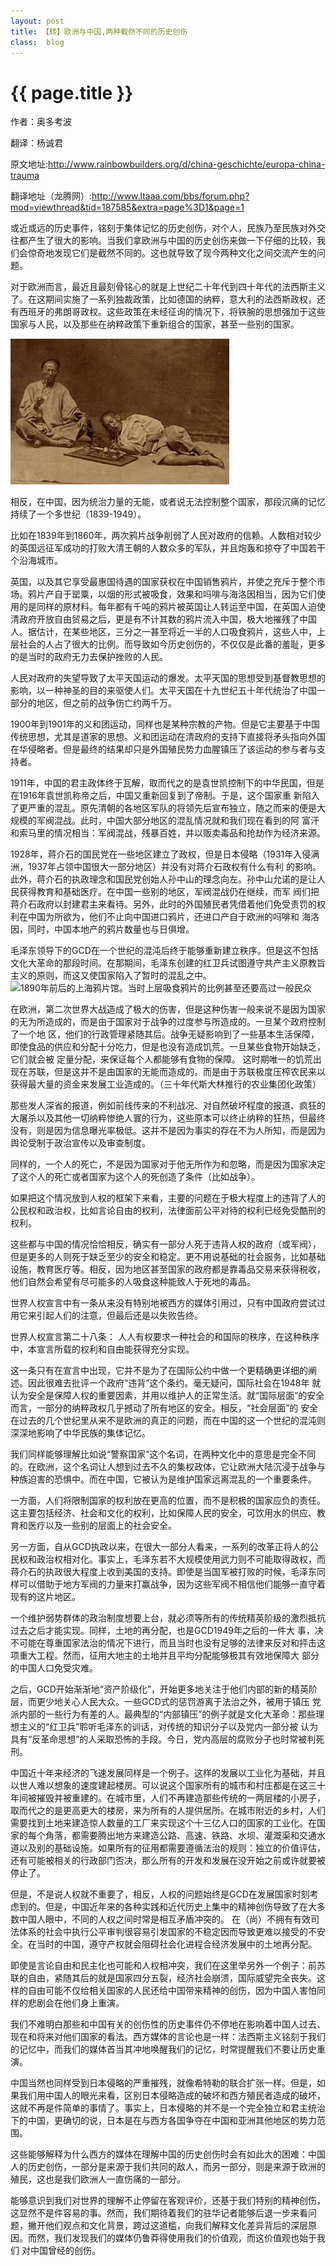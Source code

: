 ```yaml
---
layout: post
title: 【转】欧洲与中国,两种截然不同的历史创伤
class:	blog
---
```


{{ page.title }}
===================================================


作者：奥多考波

翻译：杨诚君

原文地址:http://www.rainbowbuilders.org/d/china-geschichte/europa-china-trauma

翻译地址（龙腾网）:http://www.ltaaa.com/bbs/forum.php?mod=viewthread&tid=187585&extra=page%3D1&page=1


 或近或远的历史事件，铭刻于集体记忆的历史创伤，对个人，民族乃至民族对外交往都产生了很大的影响。当我们拿欧洲与中国的历史创伤来做一下仔细的比较，我们会惊奇地发现它们是截然不同的。这也就导致了现今两种文化之间交流产生的问题。

 对于欧洲而言，最近且最刻骨铭心的就是上世纪二十年代到四十年代的法西斯主义了。在这期间实施了一系列独裁政策，比如德国的纳粹，意大利的法西斯政权，还 有西班牙的弗朗哥政权。这些政策在未经征询的情况下，将铁腕的思想强加于这些国家与人民，以及那些在纳粹政策下重新组合的国家，甚至一些别的国家。

![1870年左右，两名吸鸦片的中国人](/images/2013-5-9-0.jpg "1870年左右，两名吸鸦片的中国人")


相反，在中国，因为统治力量的无能，或者说无法控制整个国家，那段沉痛的记忆持续了一个多世纪（1839-1949）。
 
比如在1839年到1860年，两次鸦片战争削弱了人民对政府的信赖。人数相对较少的英国远征军成功的打败大清王朝的人数众多的军队，并且炮轰和掠夺了中国若干个沿海城市。
 
英国，以及其它享受最惠国待遇的国家获权在中国销售鸦片，并使之充斥于整个市场。鸦片产自于罂粟，以烟的形式被吸食，效果和吗啡与海洛因相当，因为它们使 用的是同样的原材料。每年都有千吨的鸦片被英国让人转运至中国，在英国人迫使清政府开放自由贸易之后，更是有不计其数的鸦片流入中国，极大地摧残了中国 人。据估计，在某些地区，三分之一甚至将近一半的人口吸食鸦片，这些人中，上层社会的人占了很大的比例。而导致如今历史创伤的，不仅仅是此番的羞耻，更多 的是当时的政府无力去保护挫败的人民。
 
人民对政府的失望导致了太平天国运动的爆发。太平天国的思想受到基督教思想的影响，以一种神圣的目的来驱使人们。太平天国在十九世纪五十年代统治了中国一部分的地区，但之前的战争伤亡约两千万。 

1900年到1901年的义和团运动，同样也是某种宗教的产物。但是它主要基于中国传统思想，尤其是道家的思想。义和团运动在清政府的支持下直接将矛头指向外国在华侵略者。但是最终的结果却只是外国殖民势力血腥镇压了该运动的参与者与支持者。
 
1911年，中国的君主政体终于瓦解，取而代之的是袁世凯控制下的中华民国，但是在1916年袁世凯称帝之后，中国又重新回复到了帝制。于是，这个国家重 新陷入了更严重的混乱。原先清朝的各地区军队的将领先后宣布独立，随之而来的便是大规模的军阀混战。此时，中国大部分地区的混乱情况就和我们现在看到的阿 富汗和索马里的情况相当：军阀混战，残暴百姓，并以贩卖毒品和抢劫作为经济来源。
 
1928年，蒋介石的国民党在一些地区建立了政权，但是日本侵略（1931年入侵满洲，1937年占领中国很大一部分地区）并没有对蒋介石政权有什么有利 的影响。此外，蒋介石的执政理念和国民党创始人孙中山的理念向左。孙中山允诺的是让人民获得教育和基础医疗。在中国一些别的地区，军阀混战仍在继续，而军 阀们把蒋介石政府以封建君主来看待。另外，此时的外国殖民者凭借着他们免受责罚的权利在中国为所欲为，他们不止向中国进口鸦片，还进口产自于欧洲的吗啡和 海洛因，同时，中国本地产的鸦片数量也与日俱增。
 
毛泽东领导下的GCD在一个世纪的混沌后终于能够重新建立秩序。但是这不包括文化大革命的那段时间。在那期间，毛泽东创建的红卫兵试图遵守共产主义原教旨主义的原则，而这又使国家陷入了暂时的混乱之中。
![1890年前后的上海鸦片馆。当时上层吸食鸦片的比例甚至还要高过一般民众](/images/2013-5-9-1.png"1890年前后的上海鸦片馆。当时上层吸食鸦片的比例甚至还要高过一般民众")


在欧洲，第二次世界大战造成了极大的伤害，但是这种伤害一般来说不是因为国家的无为所造成的，而是由于国家对于战争的过度参与所造成的。一旦某个政府控制了一个地 区，他们的行政管理紧随其后。战争无疑影响到了一些基本生活保障，即使食品的供应和分配十分吃力，但是也没有造成饥荒。一旦某些食物开始缺乏，它们就会被 定量分配，来保证每个人都能够有食物的保障。
 这时期唯一的饥荒出现在苏联，但是这并不是由国家的无能而造成的。而是由于苏联极度压榨农民来以获得最大量的资金来发展工业造成的。（三十年代斯大林推行的农业集团化政策）
 
那些发人深省的报道，例如前线传来的不利战况、对自然破坏程度的报道、疯狂的大屠杀以及其他一切纳粹惨绝人寰的行为，这些原本可以终止纳粹的狂热，但最终没有，则是因为信息曝光率极低。这并不是因为事实的存在不为人所知，而是因为舆论受制于政治宣传以及审查制度。
 
同样的，一个人的死亡，不是因为国家对于他无所作为和忽略，而是因为国家决定了这个人的死亡或者国家为这个人的死创造了条件（比如战争）。


如果把这个情况放到人权的框架下来看，主要的问题在于极大程度上的违背了人的公民权和政治权，比如言论自由的权利，法律面前公平对待的权利已经免受酷刑的权利。
 
这些都与中国的情况恰恰相反，确实有一部分人死于违背人权的政府（或军阀），但是更多的人则死于缺乏至少的安全和稳定。更不用说基础的社会服务，比如基础 设施，教育医疗等。相反，因为地区甚至国家的政府都是靠毒品交易来获得税收，他们自然会希望有尽可能多的人吸食这种能致人于死地的毒品。
 
世界人权宣言中有一条从来没有特别地被西方的媒体引用过，只有中国政府尝试过用它来引起人们的注意，但最后还是以失败告终。
 
世界人权宣言第二十八条：
 人人有权要求一种社会的和国际的秩序，在这种秩序中，本宣言所载的权利和自由能获得充分实现。
 
这一条只有在宣言中出现，它并不是为了在国际公约中做一个更精确更详细的阐述。因此很难去批评一个政府“违背”这个条约。毫无疑问，国际社会在1948年 就认为安全是保障人权的重要因素，并用以维护人的正常生活。就“国际层面”的安全而言，一部分的纳粹政权几乎撼动了所有地区的安全。相反，“社会层面”的 安全在过去的几个世纪里从来不是欧洲的真正的问题，而在中国的这一个世纪的混沌则深深地影响了中华民族的集体记忆。
 
我们同样能够理解比如说“警察国家”这个名词，在两种文化中的意思是完全不同的。在欧洲，这个名词让人想到过去不久的集权政体，它让欧洲大陆沉浸于战争与种族迫害的恐惧中。而在中国，它被认为是维护国家远离混乱的一个重要条件。
 
一方面，人们将限制国家的权利放在更高的位置，而不是积极的国家应负的责任。这主要包括经济、社会和文化的权利，比如保障人民的安全，可饮用水的供应、教育和医疗以及一些别的层面上的社会安全。
 
另一方面，自从GCD执政以来，在很大一部分人看来，一系列的改革正将人的公民权和政治权相对化。事实上，毛泽东若不大规模使用武力则不可能取得政权，而 蒋介石的执政很大程度上收到美国的支持。即使是当国军被打败的时候，毛泽东同样可以借助于地方军阀的力量来打赢战争，因为这些军阀不相信他们能够一直守着 现有的这片地区。
 
一个维护弱势群体的政治制度想要上台，就必须等所有的传统精英阶级的激烈抵抗过去之后才能实现。同样，土地的再分配，也是GCD1949年之后的一件大 事，决不可能在尊重国家法治的情况下进行，而且当时也没有足够的法律来反对和抨击这项重大工程。然而，征用大地主的土地并且平均分配能够极其有效地保障大 部分的中国人口免受灾难。
 
之后，GCD开始渐渐地“资产阶级化”，开始更多地关注于他们内部的新的精英阶层，而更少地关心人民大众。一些GCD式的惩罚游离于法治之外，被用于镇压 党派内部的一些行为有差的人。最典型的“内部镇压”的例子就是文化大革命：那些理想主义的“红卫兵”聆听毛泽东的训话，对传统的知识分子以及党内一部分被 认为具有“反革命思想”的人采取恐怖的手段。今日，党内高层的腐败分子也时常被判死刑。
 
中国近十年来经济的飞速发展同样是一个例子。这样的发展以工业化为基础，并且以世人难以想象的速度建起楼房。可以说这个国家所有的城市和村庄都是在这三十 年间被摧毁并被重建的。在城市里，人们不再建造那些传统的一两层楼的小房子，取而代之的是更高更大的楼房，来为所有的人提供居所。在城市附近的乡村，人们 需要找到土地来建造惊人数量的工厂来实现这个十三亿人口的国家的工业化。在国家的每个角落，都需要腾出地方来建造公路、高速、铁路、水坝、灌溉渠和交通水 道以及别的基础设施。如果所有的征用都需要遵循法治的规则：独立的价值评估，还有可能被相关的行政部门否决，那么所有的开发和发展在没开始之前或许就要被 停止了。

 但是，不是说人权就不重要了，相反，人权的问题始终是GCD在发展国家时刻考虑到的。但是，中国近年来的各种实践和近代历史上集中的精神创伤导致了在大多数中国人眼中，不同的人权之间时常是相互矛盾冲突的。
在（尚）不拥有有效司法体系的社会中执行公平审判很容易引发国家的不稳定因而导致更难以接受的不安全。在当时的中国，遵守产权就会阻碍社会化进程合经济发展中的土地再分配。
 
即使是言论自由和民主化也可能和人权相冲突，我们在这里举另外一个例子：前苏联的自由，紧随其后的就是国家四分五裂，经济社会崩溃，国际威望完全丧失。这样的自由可能不仅给相关国家的人民还给中国带来精神的创伤，因为中国人害怕同样的悲剧会在他们身上重演。

我们不难明白那些和中国有关的创伤性的历史事件仍不停地在影响着中国人过去、现在和将来对他们国家的看法。西方媒体的言论也是一样：法西斯主义铭刻于我们的记忆中，而我们的媒体首当其冲地唤醒我们的记忆，时常提醒我们不要让历史重演。
 
中国当然也同样受到日本侵略的严重摧残，就像希特勒的联合扩张一样。但是，如果我们用中国人的眼光来看，区别日本侵略造成的破坏和西方殖民者造成的破坏， 这就不再是件简单的事情了。事实上，日本侵略的并不是一个完全独立和君主统治下的中国，更确切的说，日本是在与西方各国争夺在中国和亚洲其他地区的势力范 围。
 
这些能够解释为什么西方的媒体在理解中国的历史创伤时会有如此大的困难：中国人的历史创伤，一部分是来源于我们共同的敌人，而另一部分，则是来源于欧洲的殖民，这也是我们欧洲人一直伤痛的一部分。
 
能够意识到我们对世界的理解不止停留在客观评价，还基于我们特别的精神创伤，这显然不是件容易的事。然而，我们期待着我们的驻华记者能够后退一步来看问 题，撇开他们观点和文化背景，跨过这道槛，向我们解释文化差异背后的深层原因。而然，我们发现我们的媒体仍鲁莽得使用我们的价值观，而这价值观也始于我们 对中国曾经的创伤。